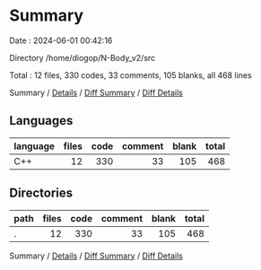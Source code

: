 # Summary

Date : 2024-06-01 00:42:16

Directory /home/diogop/N-Body_v2/src

Total : 12 files,  330 codes, 33 comments, 105 blanks, all 468 lines

Summary / [Details](details.md) / [Diff Summary](diff.md) / [Diff Details](diff-details.md)

## Languages
| language | files | code | comment | blank | total |
| :--- | ---: | ---: | ---: | ---: | ---: |
| C++ | 12 | 330 | 33 | 105 | 468 |

## Directories
| path | files | code | comment | blank | total |
| :--- | ---: | ---: | ---: | ---: | ---: |
| . | 12 | 330 | 33 | 105 | 468 |

Summary / [Details](details.md) / [Diff Summary](diff.md) / [Diff Details](diff-details.md)